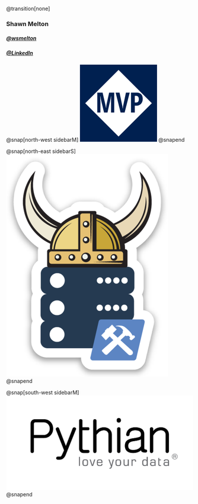 @transition[none]
### Shawn Melton
##### [@wsmelton](https://twitter.com/wsmelton)
##### [@LinkedIn](https://linkedin.com/wshawnmelton)

@snap[north-west sidebarM]
![mvp-logo](images/mvp_blue_avatar.png)
@snapend

@snap[north-east sidebarS]
![dbatools-thor](images/dbatools_thor.png)
@snapend

@snap[south-west sidebarM]
![pythian-logo](images/pythian_black.png)
@snapend